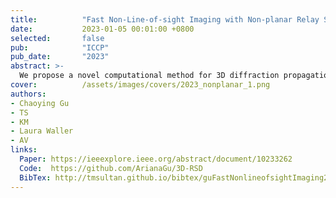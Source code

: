 ```yaml
---
title:          "Fast Non-Line-of-sight Imaging with Non-planar Relay Surfaces"
date:           2023-01-05 00:01:00 +0800
selected:       false
pub:            "ICCP"
pub_date:       "2023"
abstract: >-
  We propose a novel computational method for 3D diffraction propagation on arbitrary non-planar surfaces, achieving significantly better complexity than state-of-the-art algorithms while maintaining quality, validated on experimental data.
cover:          /assets/images/covers/2023_nonplanar_1.png
authors:
- Chaoying Gu
- TS
- KM
- Laura Waller
- AV
links:
  Paper: https://ieeexplore.ieee.org/abstract/document/10233262
  Code:  https://github.com/ArianaGu/3D-RSD
  BibTex: http://tmsultan.github.io/bibtex/guFastNonlineofsightImaging2023/
---
```

